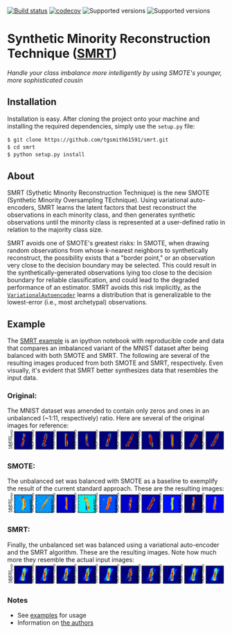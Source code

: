 [![Build status](https://travis-ci.org/tgsmith61591/smrt.svg?branch=master)](https://travis-ci.org/tgsmith61591/smrt)
[![codecov](https://codecov.io/gh/tgsmith61591/smrt/branch/master/graph/badge.svg)](https://codecov.io/gh/tgsmith61591/smrt)
![Supported versions](https://img.shields.io/badge/python-2.7-blue.svg)
![Supported versions](https://img.shields.io/badge/python-3.5-blue.svg)


# Synthetic Minority Reconstruction Technique ([SMRT](https://www.youtube.com/watch?v=tcGQpjCztgA))
*Handle your class imbalance more intelligently by using SMOTE's younger, more sophisticated cousin*


## Installation

Installation is easy. After cloning the project onto your machine and installing the required dependencies,
simply use the `setup.py` file:

```bash
$ git clone https://github.com/tgsmith61591/smrt.git
$ cd smrt
$ python setup.py install
```

## About

SMRT (Sythetic Minority Reconstruction Technique) is the new SMOTE (Synthetic Minority Oversampling TEchnique).
Using variational auto-encoders, SMRT learns the latent factors that best reconstruct the observations in each
minority class, and then generates synthetic observations until the minority class is represented at a user-defined
ratio in relation to the majority class size.

SMRT avoids one of SMOTE's greatest risks: In SMOTE, when drawing random observations from whose k-nearest
neighbors to synthetically reconstruct, the possibility exists that a "border point," or an observation very close to
the decision boundary may be selected. This could result in the synthetically-generated observations lying
too close to the decision boundary for reliable classification, and could lead to the degraded performance
of an estimator. SMRT avoids this risk implicitly, as the [``VariationalAutoencoder``](smrt/autoencode/autoencoder.py)
learns a distribution that is generalizable to the lowest-error (i.e., most archetypal) observations.

## Example

The [SMRT example](examples/) is an ipython notebook with reproducible code and data that compares an imbalanced
variant of the MNIST dataset after being balanced with both SMOTE and SMRT. The following are several of the resulting
images produced from both SMOTE and SMRT, respectively. Even visually, it's evident that SMRT better synthesizes data
that resembles the input data.

### Original:

The MNIST dataset was amended to contain only zeros and ones in an unbalanced (~1:11, respectively) ratio. Here are
several of the original images for reference:
<br/>
<img src="examples/img/mnist.png" width="600" alt="Original"/>

### SMOTE:

The unbalanced set was balanced with SMOTE as a baseline to exemplify the result of the current standard approach.
These are the resulting images:
<br/>
<img src="examples/img/smote.png" width="600" alt="SMOTE"/>

### SMRT:

Finally, the unbalanced set was balanced using a variational auto-encoder and the SMRT algorithm. These are the
resulting images. Note how much more they resemble the actual input images:
<br/>
<img src="examples/img/smrt.png" width="600" alt="SMRT"/>

### Notes

- See [examples](examples/) for usage
- Information on [the authors](AUTHORS.md)
